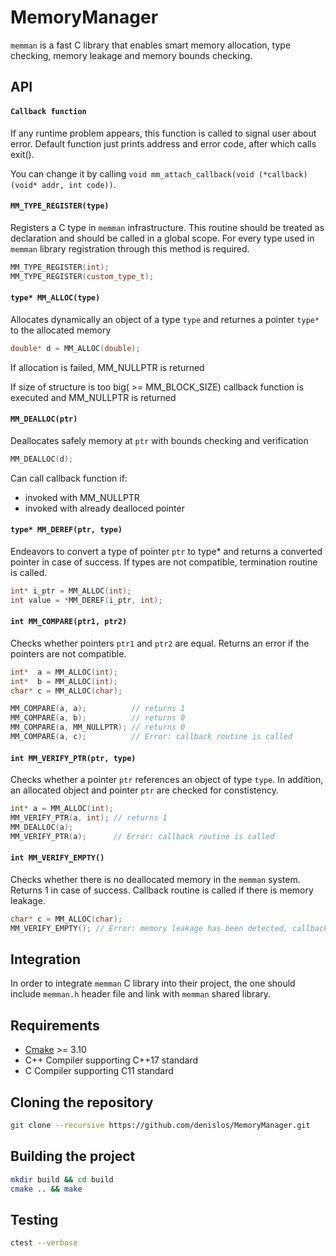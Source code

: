 # MemoryManager

`memman` is a fast C library that enables smart memory allocation, type checking, memory leakage and memory bounds checking. 

## API

#### `Callback funсtion` ####
If any runtime problem appears, this function is called to signal user about error. Default function just prints address and error code, after which calls exit(). 

You can change it by calling `void mm_attach_callback(void (*callback)(void* addr, int code))`.

 
#### `MM_TYPE_REGISTER(type)` ####
Registers a C type in `memman` infrastructure. This routine should be treated as declaration and should be called in a global scope. For every type used in `memman` library registration through this method is required.

````C++
MM_TYPE_REGISTER(int);
MM_TYPE_REGISTER(custom_type_t);
````

#### `type* MM_ALLOC(type)` ####
Allocates dynamically an object of a type `type` and returnes a pointer `type*` to the allocated memory

````C++
double* d = MM_ALLOC(double);
````

If allocation is failed, MM_NULLPTR is returned

If size of structure is too big( >= MM_BLOCK_SIZE) callback function is executed and MM_NULLPTR is returned

#### `MM_DEALLOC(ptr)` ####
Deallocates safely memory at `ptr` with bounds checking and verification



````C++
MM_DEALLOC(d);
````

Can call callback function if:
* invoked with MM_NULLPTR
* invoked with already dealloced pointer
#### `type* MM_DEREF(ptr, type)` ####
Endeavors to convert a type of pointer `ptr` to type* and returns a converted pointer in case of success. If types are not compatible, termination routine is called.

````C++
int* i_ptr = MM_ALLOC(int);
int value = *MM_DEREF(i_ptr, int);
````
#### `int MM_COMPARE(ptr1, ptr2)` ####
Checks whether pointers `ptr1` and `ptr2` are equal. Returns an error if the pointers are not compatible.

````C++
int*  a = MM_ALLOC(int);
int*  b = MM_ALLOC(int);
char* c = MM_ALLOC(char);

MM_COMPARE(a, a);          // returns 1
MM_COMPARE(a, b);          // returns 0
MM_COMPARE(a, MM_NULLPTR); // returns 0
MM_COMPARE(a, c);          // Error: callback routine is called
````

#### `int MM_VERIFY_PTR(ptr, type)` ####
Checks whether a pointer `ptr` references an object of type `type`. In addition, an allocated object and pointer `ptr` are checked for constistency.

````C++
int* a = MM_ALLOC(int);
MM_VERIFY_PTR(a, int); // returns 1
MM_DEALLOC(a);
MM_VERIFY_PTR(a);      // Error: callback routine is called
````

#### `int MM_VERIFY_EMPTY()` ####
Checks whether there is no deallocated memory in the `memman` system. Returns 1 in case of success. Callback routine is called if there is memory leakage.

````C++
char* c = MM_ALLOC(char);
MM_VERIFY_EMPTY(); // Error: memory leakage has been detected, callback routine will be invoked
````

## Integration

In order to integrate `memman` C library into their project, the one should include `memman.h` header file and link with `memman` shared library. 

## Requirements
*   [Cmake](https://cmake.org/) >= 3.10
*   C++ Compiler supporting C++17 standard
*   C Compiler supporting C11 standard

## Cloning the repository

````bash
git clone --recursive https://github.com/denislos/MemoryManager.git
````

## Building the project

````bash
mkdir build && cd build
cmake .. && make
````

## Testing

````bash
ctest --verbose
````
